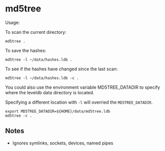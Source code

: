 # md5tree

Usage:

To scan the current directory:

```
md5tree .
```


To save the hashes:

```
md5tree -l ~/data/hashes.ldb .
```


To see if the hashes have changed since the last scan:

```
md5tree -l ~/data/hashes.ldb -c .
```

You could also use the environment variable MD5TREE_DATADIR to specify where
the leveldb data directory is located.

Specifying a different location with `-l` will overried the `MD5TREE_DATADIR`.

```
export MD5TREE_DATADIR=${HOME}/data/md5tree.ldb
md5tree -c .
```

## Notes

- Ignores symlinks, sockets, devices, named pipes

